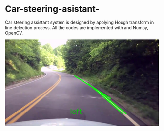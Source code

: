 # Car-steering-asistant-
Car steering assistant system  is designed by applying Hough transform in line detection process. All the codes are implemented with and Numpy, OpenCV.

![My image](lanes.jpg)
